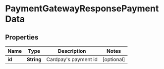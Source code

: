 
# PaymentGatewayResponsePaymentData

## Properties
Name | Type | Description | Notes
------------ | ------------- | ------------- | -------------
**id** | **String** | Cardpay&#39;s payment id |  [optional]



